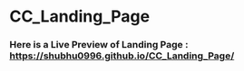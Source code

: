 # CC_Landing_Page
### Here is a Live Preview of Landing Page : https://shubhu0996.github.io/CC_Landing_Page/
